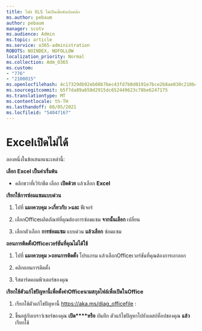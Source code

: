 ```yaml
---
title: ไฟล์ XLS ไม่เปิดเมื่อดับเบิลคลิก
ms.author: pebaum
author: pebaum
manager: scotv
ms.audience: Admin
ms.topic: article
ms.service: o365-administration
ROBOTS: NOINDEX, NOFOLLOW
localization_priority: Normal
ms.collection: Adm_O365
ms.custom:
- "776"
- "2100015"
ms.openlocfilehash: 4c17329db92eb08b7bec43fd7b0d0191e7bce2b8ae030c210b46baf6b76e9bbf
ms.sourcegitcommit: b5f7da89a650d2915dc652449623c78be6247175
ms.translationtype: MT
ms.contentlocale: th-TH
ms.lasthandoff: 08/05/2021
ms.locfileid: "54047167"
---
```

# <a name="excel-file-doesnt-open"></a>Excelเปิดไม่ได้

ลองหนึ่งในข้อเสนอแนะเหล่านี้:

**เลือก Excel เป็นค่าเริ่มต้น**

* คลิกขวาที่เวิร์กชีต เลือก **เปิดด้วย** แล้วเลือก **Excel**

**เรียกใช้การซ่อมแซมแบบด่วน**

1. ไปที่ **แผงควบคุม >เกี่ยวกับ >และ** ฟีเจอร์

2. เลือกOfficeผลิตภัณฑ์ที่คุณต้องการซ่อมแซม **จากนั้นเลือก** เปลี่ยน

3. เลือกตัวเลือก **การซ่อมแซม** แบบด่วน **แล้วเลือก** ซ่อมแซม

**ถอนการติดตั้งOfficeเวอร์ชันที่คุณไม่ได้ใช้**

1. ไปที่ **แผงควบคุม >ถอนการติดตั้ง** โปรแกรม แล้วเลือกOfficeเวอร์ชันที่คุณต้องการเอาออก

2. คลิกถอนการติดตั้ง

3. รีสตาร์ตคอมพิวเตอร์ของคุณ

**เรียกใช้ตัวแก้ไขปัญหานี้เพื่อตั้งค่าOfficeนามสกุลไฟล์เพื่อเปิดในOffice**

1. เรียกใช้ตัวแก้ไขปัญหานี้ https://aka.ms/diag_officefile :

2. ขึ้นอยู่กับเบราว์เซอร์ของคุณ **เปิด****หรือ** บันทึก ตัวแก้ไขปัญหาไปยังเดสก์ท็อปของคุณ **แล้ว** เรียกใช้
